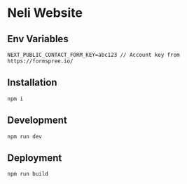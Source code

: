 # Neli Website


## Env Variables
```
NEXT_PUBLIC_CONTACT_FORM_KEY=abc123 // Account key from https://formspree.io/
```

## Installation
```
npm i
```

## Development
```
npm run dev
```

## Deployment
```
npm run build
```